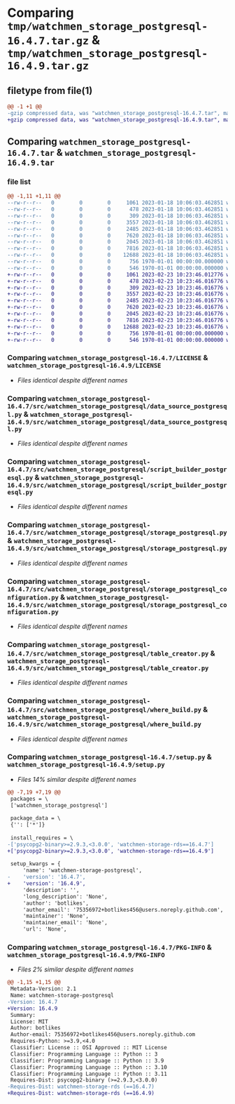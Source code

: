 # Comparing `tmp/watchmen_storage_postgresql-16.4.7.tar.gz` & `tmp/watchmen_storage_postgresql-16.4.9.tar.gz`

## filetype from file(1)

```diff
@@ -1 +1 @@
-gzip compressed data, was "watchmen_storage_postgresql-16.4.7.tar", max compression
+gzip compressed data, was "watchmen_storage_postgresql-16.4.9.tar", max compression
```

## Comparing `watchmen_storage_postgresql-16.4.7.tar` & `watchmen_storage_postgresql-16.4.9.tar`

### file list

```diff
@@ -1,11 +1,11 @@
--rw-r--r--   0        0        0     1061 2023-01-18 10:06:03.462851 watchmen_storage_postgresql-16.4.7/LICENSE
--rw-r--r--   0        0        0      478 2023-01-18 10:06:03.462851 watchmen_storage_postgresql-16.4.7/pyproject.toml
--rw-r--r--   0        0        0      309 2023-01-18 10:06:03.462851 watchmen_storage_postgresql-16.4.7/src/watchmen_storage_postgresql/__init__.py
--rw-r--r--   0        0        0     3557 2023-01-18 10:06:03.462851 watchmen_storage_postgresql-16.4.7/src/watchmen_storage_postgresql/data_source_postgresql.py
--rw-r--r--   0        0        0     2485 2023-01-18 10:06:03.462851 watchmen_storage_postgresql-16.4.7/src/watchmen_storage_postgresql/script_builder_postgresql.py
--rw-r--r--   0        0        0     7620 2023-01-18 10:06:03.462851 watchmen_storage_postgresql-16.4.7/src/watchmen_storage_postgresql/storage_postgresql.py
--rw-r--r--   0        0        0     2045 2023-01-18 10:06:03.462851 watchmen_storage_postgresql-16.4.7/src/watchmen_storage_postgresql/storage_postgresql_configuration.py
--rw-r--r--   0        0        0     7816 2023-01-18 10:06:03.462851 watchmen_storage_postgresql-16.4.7/src/watchmen_storage_postgresql/table_creator.py
--rw-r--r--   0        0        0    12688 2023-01-18 10:06:03.462851 watchmen_storage_postgresql-16.4.7/src/watchmen_storage_postgresql/where_build.py
--rw-r--r--   0        0        0      756 1970-01-01 00:00:00.000000 watchmen_storage_postgresql-16.4.7/setup.py
--rw-r--r--   0        0        0      546 1970-01-01 00:00:00.000000 watchmen_storage_postgresql-16.4.7/PKG-INFO
+-rw-r--r--   0        0        0     1061 2023-02-23 10:23:46.012776 watchmen_storage_postgresql-16.4.9/LICENSE
+-rw-r--r--   0        0        0      478 2023-02-23 10:23:46.016776 watchmen_storage_postgresql-16.4.9/pyproject.toml
+-rw-r--r--   0        0        0      309 2023-02-23 10:23:46.016776 watchmen_storage_postgresql-16.4.9/src/watchmen_storage_postgresql/__init__.py
+-rw-r--r--   0        0        0     3557 2023-02-23 10:23:46.016776 watchmen_storage_postgresql-16.4.9/src/watchmen_storage_postgresql/data_source_postgresql.py
+-rw-r--r--   0        0        0     2485 2023-02-23 10:23:46.016776 watchmen_storage_postgresql-16.4.9/src/watchmen_storage_postgresql/script_builder_postgresql.py
+-rw-r--r--   0        0        0     7620 2023-02-23 10:23:46.016776 watchmen_storage_postgresql-16.4.9/src/watchmen_storage_postgresql/storage_postgresql.py
+-rw-r--r--   0        0        0     2045 2023-02-23 10:23:46.016776 watchmen_storage_postgresql-16.4.9/src/watchmen_storage_postgresql/storage_postgresql_configuration.py
+-rw-r--r--   0        0        0     7816 2023-02-23 10:23:46.016776 watchmen_storage_postgresql-16.4.9/src/watchmen_storage_postgresql/table_creator.py
+-rw-r--r--   0        0        0    12688 2023-02-23 10:23:46.016776 watchmen_storage_postgresql-16.4.9/src/watchmen_storage_postgresql/where_build.py
+-rw-r--r--   0        0        0      756 1970-01-01 00:00:00.000000 watchmen_storage_postgresql-16.4.9/setup.py
+-rw-r--r--   0        0        0      546 1970-01-01 00:00:00.000000 watchmen_storage_postgresql-16.4.9/PKG-INFO
```

### Comparing `watchmen_storage_postgresql-16.4.7/LICENSE` & `watchmen_storage_postgresql-16.4.9/LICENSE`

 * *Files identical despite different names*

### Comparing `watchmen_storage_postgresql-16.4.7/src/watchmen_storage_postgresql/data_source_postgresql.py` & `watchmen_storage_postgresql-16.4.9/src/watchmen_storage_postgresql/data_source_postgresql.py`

 * *Files identical despite different names*

### Comparing `watchmen_storage_postgresql-16.4.7/src/watchmen_storage_postgresql/script_builder_postgresql.py` & `watchmen_storage_postgresql-16.4.9/src/watchmen_storage_postgresql/script_builder_postgresql.py`

 * *Files identical despite different names*

### Comparing `watchmen_storage_postgresql-16.4.7/src/watchmen_storage_postgresql/storage_postgresql.py` & `watchmen_storage_postgresql-16.4.9/src/watchmen_storage_postgresql/storage_postgresql.py`

 * *Files identical despite different names*

### Comparing `watchmen_storage_postgresql-16.4.7/src/watchmen_storage_postgresql/storage_postgresql_configuration.py` & `watchmen_storage_postgresql-16.4.9/src/watchmen_storage_postgresql/storage_postgresql_configuration.py`

 * *Files identical despite different names*

### Comparing `watchmen_storage_postgresql-16.4.7/src/watchmen_storage_postgresql/table_creator.py` & `watchmen_storage_postgresql-16.4.9/src/watchmen_storage_postgresql/table_creator.py`

 * *Files identical despite different names*

### Comparing `watchmen_storage_postgresql-16.4.7/src/watchmen_storage_postgresql/where_build.py` & `watchmen_storage_postgresql-16.4.9/src/watchmen_storage_postgresql/where_build.py`

 * *Files identical despite different names*

### Comparing `watchmen_storage_postgresql-16.4.7/setup.py` & `watchmen_storage_postgresql-16.4.9/setup.py`

 * *Files 14% similar despite different names*

```diff
@@ -7,19 +7,19 @@
 packages = \
 ['watchmen_storage_postgresql']
 
 package_data = \
 {'': ['*']}
 
 install_requires = \
-['psycopg2-binary>=2.9.3,<3.0.0', 'watchmen-storage-rds==16.4.7']
+['psycopg2-binary>=2.9.3,<3.0.0', 'watchmen-storage-rds==16.4.9']
 
 setup_kwargs = {
     'name': 'watchmen-storage-postgresql',
-    'version': '16.4.7',
+    'version': '16.4.9',
     'description': '',
     'long_description': 'None',
     'author': 'botlikes',
     'author_email': '75356972+botlikes456@users.noreply.github.com',
     'maintainer': 'None',
     'maintainer_email': 'None',
     'url': 'None',
```

### Comparing `watchmen_storage_postgresql-16.4.7/PKG-INFO` & `watchmen_storage_postgresql-16.4.9/PKG-INFO`

 * *Files 2% similar despite different names*

```diff
@@ -1,15 +1,15 @@
 Metadata-Version: 2.1
 Name: watchmen-storage-postgresql
-Version: 16.4.7
+Version: 16.4.9
 Summary: 
 License: MIT
 Author: botlikes
 Author-email: 75356972+botlikes456@users.noreply.github.com
 Requires-Python: >=3.9,<4.0
 Classifier: License :: OSI Approved :: MIT License
 Classifier: Programming Language :: Python :: 3
 Classifier: Programming Language :: Python :: 3.9
 Classifier: Programming Language :: Python :: 3.10
 Classifier: Programming Language :: Python :: 3.11
 Requires-Dist: psycopg2-binary (>=2.9.3,<3.0.0)
-Requires-Dist: watchmen-storage-rds (==16.4.7)
+Requires-Dist: watchmen-storage-rds (==16.4.9)
```

